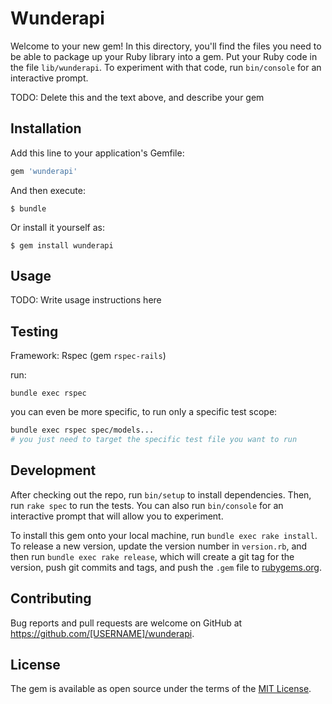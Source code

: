 # Wunderapi

Welcome to your new gem! In this directory, you'll find the files you need to be able to package up your Ruby library into a gem. Put your Ruby code in the file `lib/wunderapi`. To experiment with that code, run `bin/console` for an interactive prompt.

TODO: Delete this and the text above, and describe your gem

## Installation

Add this line to your application's Gemfile:

```ruby
gem 'wunderapi'
```

And then execute:

    $ bundle

Or install it yourself as:

    $ gem install wunderapi

## Usage

TODO: Write usage instructions here

## Testing

Framework: Rspec (gem `rspec-rails`)

run:
```
bundle exec rspec
```

you can even be more specific, to run only a specific test scope:
```sh
bundle exec rspec spec/models...
# you just need to target the specific test file you want to run
```

## Development

After checking out the repo, run `bin/setup` to install dependencies. Then, run `rake spec` to run the tests. You can also run `bin/console` for an interactive prompt that will allow you to experiment.

To install this gem onto your local machine, run `bundle exec rake install`. To release a new version, update the version number in `version.rb`, and then run `bundle exec rake release`, which will create a git tag for the version, push git commits and tags, and push the `.gem` file to [rubygems.org](https://rubygems.org).

## Contributing

Bug reports and pull requests are welcome on GitHub at https://github.com/[USERNAME]/wunderapi.


## License

The gem is available as open source under the terms of the [MIT License](http://opensource.org/licenses/MIT).
